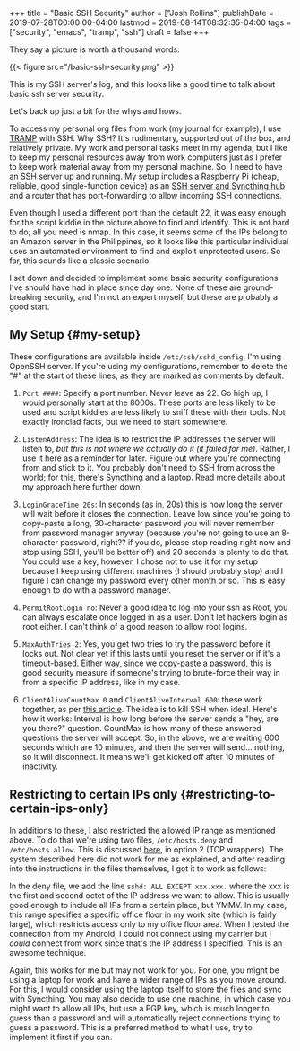 +++
title = "Basic SSH Security"
author = ["Josh Rollins"]
publishDate = 2019-07-28T00:00:00-04:00
lastmod = 2019-08-14T08:32:35-04:00
tags = ["security", "emacs", "tramp", "ssh"]
draft = false
+++

They say a picture is worth a thousand words:

{{< figure src="/basic-ssh-security.png" >}}

This is my SSH server's log, and this looks like a good time to talk about basic ssh server security.

<!--more-->

Let's back up just a bit for the whys and hows.

To access my personal org files from work (my journal for example), I use [TRAMP](https://www.emacswiki.org/emacs/TrampMode) with SSH. Why SSH? It's rudimentary, supported out of the box, and relatively private. My work and personal tasks meet in my agenda, but I like to keep my personal resources away from work computers just as I prefer to keep work material away from my personal machine. So, I need to have an SSH server up and running. My setup includes a Raspberry Pi (cheap, reliable, good single-function device) as an [SSH server and Syncthing hub](https://joshrollinswrites.com/help-desk-head-desk/raspberry-pi-org-hub/) and a router that has port-forwarding to allow incoming SSH connections.

Even though I used a different port than the default 22, it was easy enough for the script kiddie in the picture above to find and identify. This is not hard to do; all you need is nmap. In this case, it seems some of the IPs belong to an Amazon server in the Philippines, so it looks like this particular individual uses an automated environment to find and exploit unprotected users. So far, this sounds like a classic scenario.

I set down and decided to implement some basic security configurations I've should have had in place since day one. None of these are ground-breaking security, and I'm not an expert myself, but these are probably a good start.


## My Setup {#my-setup}

These configurations are available inside `/etc/ssh/sshd_config`. I'm using OpenSSH server. If you're using my configurations, remember to delete the "#" at the start of these lines, as they are marked as comments by default.

1.  `Port ####`: Specify a port number. Never leave as 22. Go high up, I would personally start at the 8000s. These ports are less likely to be used and script kiddies are less likely to sniff these with their tools. Not exactly ironclad facts, but we need to start somewhere.

2.  `ListenAddress`: The idea is to restrict the IP addresses the server will listen to, _but this is not where we actually do it (it failed for me)_. Rather, I use it here as a reminder for later. Figure out where you're connecting from and stick to it. You probably don't need to SSH from across the world; for this, there's [Syncthing](https://syncthing.net/) and a laptop. Read more details about my approach here further down.

3.  `LoginGraceTime 20s`: In seconds (as in, 20s) this is how long the server will wait before it closes the connection. Leave low since you're going to copy-paste a long, 30-character password you will never remember from password manager anyway (because you're not going to use an 8-character password, right?? if you do, please stop reading right now and stop using SSH, you'll be better off) and 20 seconds is plenty to do that. You could use a key, however, I chose not to use it for my setup because I keep using different machines (I should probably stop) and I figure I can change my password every other month or so. This is easy enough to do with a password manager.

4.  `PermitRootLogin no`: Never a good idea to log into your ssh as Root, you can always escalate once logged in as a user. Don't let hackers login as root either. I can't think of a good reason to allow root logins.

5.  `MaxAuthTries 2`: Yes, you get two tries to try the password before it locks out. Not clear yet if this lasts until you reset the server or if it's a timeout-based. Either way, since we copy-paste a password, this is good security measure if someone's trying to brute-force their way in from a specific IP address, like in my case.

6.  `ClientAliveCountMax 0` and `ClientAliveInterval 600`: these work together, as per [this article](https://www.thegeekstuff.com/2011/05/openssh-options/). The idea is to kill SSH when ideal. Here's how it works: Interval is how long before the server sends a "hey, are you there?" question. CountMax is how many of these answered questions the server will accept. So, in the above, we are waiting 600 seconds which are 10 minutes, and then the server will send... nothing, so it will disconnect. It means we'll get kicked off after 10 minutes of inactivity.


## Restricting to certain IPs only {#restricting-to-certain-ips-only}

In additions to these, I also restricted the allowed IP range as mentioned above. To do that we're using two files, `/etc/hosts.deny` and `/etc/hosts.allow`. This is discussed [here](https://unix.stackexchange.com/questions/406245/limit-ssh-access-to-specific-clients-by-ip-address), in option 2 (TCP wrappers). The system described here did not work for me as explained, and after reading into the instructions in the files themselves, I got it to work as follows:

In the deny file, we add the line `sshd: ALL EXCEPT xxx.xxx.`
where the xxx is the first and second octet of the IP address we want to allow. This is usually good enough to include all IPs from a certain place, but YMMV. In my case, this range specifies a specific office floor in my work site (which is fairly large), which restricts access only to my office floor area. When I tested the connection from my Android, I could not connect using my carrier but I _could_ connect from work since that's the IP address I specified. This is an awesome technique.

Again, this works for me but may not work for you. For one, you might be using a laptop for work and have a wider range of IPs as you move around. For this, I would consider using the laptop itself to store the files and sync with Syncthing. You may also decide to use one machine, in which case you might want to allow all IPs, but use a PGP key, which is much longer to guess than a password and will automatically reject connections trying to guess a password. This is a preferred method to what I use, try to implement it first if you can.